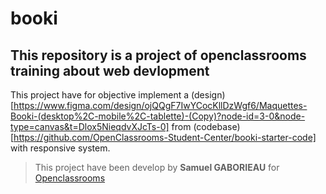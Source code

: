 # booki

## This repository is a project of openclassrooms training about web devlopment 

This project have for objective implement a (design)[https://www.figma.com/design/ojQQgF7IwYCocKllDzWgf6/Maquettes-Booki-(desktop%2C-mobile%2C-tablette)-(Copy)?node-id=3-0&node-type=canvas&t=Dlox5NieqdvXJcTs-0] from (codebase)[https://github.com/OpenClassrooms-Student-Center/booki-starter-code] with responsive system.

> This project have been develop by **Samuel GABORIEAU** for [Openclassrooms](https://openclassrooms.com/)
